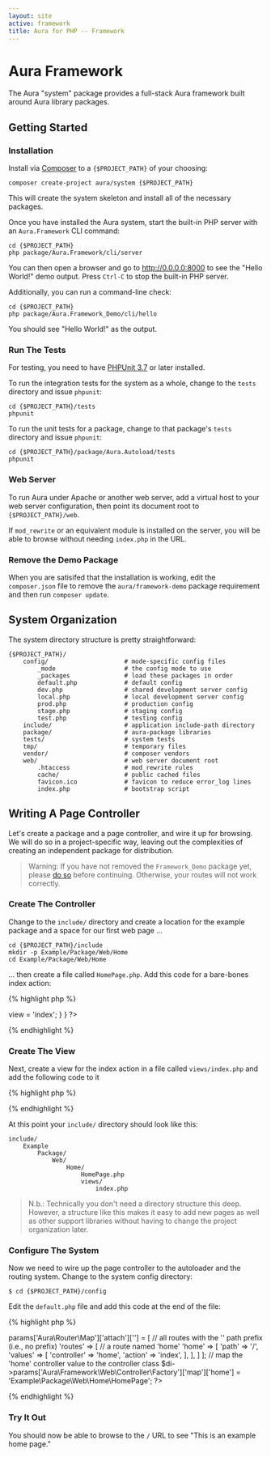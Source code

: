 ```yaml
---
layout: site
active: framework
title: Aura for PHP -- Framework
---
```


# Aura Framework

The Aura "system" package provides a full-stack Aura framework built around
Aura library packages.

## Getting Started

### Installation

Install via [Composer](http://getcomposer.org) to a `{$PROJECT_PATH}` of
your choosing:

    composer create-project aura/system {$PROJECT_PATH}

This will create the system skeleton and install all of the necessary
packages.

Once you have installed the Aura system, start the built-in PHP server with an
`Aura.Framework` CLI command:

    cd {$PROJECT_PATH}
    php package/Aura.Framework/cli/server

You can then open a browser and go to <http://0.0.0.0:8000> to see the "Hello
World!" demo output. Press `Ctrl-C` to stop the built-in PHP server.

Additionally, you can run a command-line check:

    cd {$PROJECT_PATH}
    php package/Aura.Framework_Demo/cli/hello

You should see "Hello World!" as the output.

### Run The Tests

For testing, you need to have [PHPUnit 3.7][phpunit] or later installed.

  [phpunit]: http://www.phpunit.de/manual/current/en/

To run the integration tests for the system as a whole, change to the `tests`
directory and issue `phpunit`:

    cd {$PROJECT_PATH}/tests
    phpunit

To run the unit tests for a package, change to that package's `tests`
directory and issue `phpunit`:

    cd {$PROJECT_PATH}/package/Aura.Autoload/tests
    phpunit

### Web Server

To run Aura under Apache or another web server, add a virtual host to your web
server configuration, then point its document root to `{$PROJECT_PATH}/web`.

If `mod_rewrite` or an equivalent module is installed on the server, you will
be able to browse without needing `index.php` in the URL.

### Remove the Demo Package

When you are satisifed that the installation is working, edit the
`composer.json` file to remove the `aura/framework-demo` package requirement
and then run `composer update`.


## System Organization

The system directory structure is pretty straightforward:

    {$PROJECT_PATH}/
        config/                     # mode-specific config files
            _mode                   # the config mode to use
            _packages               # load these packages in order
            default.php             # default config
            dev.php                 # shared development server config
            local.php               # local development server config
            prod.php                # production config
            stage.php               # staging config
            test.php                # testing config
        include/                    # application include-path directory
        package/                    # aura-package libraries
        tests/                      # system tests
        tmp/                        # temporary files
        vendor/                     # composer vendors
        web/                        # web server document root
            .htaccess               # mod_rewrite rules
            cache/                  # public cached files
            favicon.ico             # favicon to reduce error_log lines
            index.php               # bootstrap script


## Writing A Page Controller

Let's create a package and a page controller, and wire it up for browsing.
We will do so in a project-specific way, leaving out the complexities of
creating an independent package for distribution.

> Warning: If you have not removed the `Framework_Demo` package yet, please
> [do so](#remove_the_demo_package) before continuing.  Otherwise,
> your routes will not work correctly.

### Create The Controller

Change to the `include/` directory and create a location for the example
package and a space for our first web page ...
    
    cd {$PROJECT_PATH}/include
    mkdir -p Example/Package/Web/Home
    cd Example/Package/Web/Home
    
... then create a file called `HomePage.php`. Add this code for a bare-bones
index action:

{% highlight php %}
<?php
namespace Example\Package\Web\Home;

use Aura\Framework\Web\Controller\AbstractPage;

class HomePage extends AbstractPage
{
    public function actionIndex()
    {
        $this->view = 'index';
    }
}
?>
{% endhighlight %}

### Create The View

Next, create a view for the index action in a file called `views/index.php`
and add the following code to it

{% highlight php %}
<?php echo "This is an example home page."; ?>
{% endhighlight %}

At this point your `include/` directory should look like this:

    include/
        Example
            Package/
                Web/
                    Home/
                        HomePage.php
                        views/
                            index.php

> N.b.: Technically you don't need a directory structure this deep. However,
> a structure like this makes it easy to add new pages as well as other
> support libraries without having to change the project organization later.


### Configure The System

Now we need to wire up the page controller to the autoloader and the routing
system. Change to the system config directory:

    $ cd {$PROJECT_PATH}/config
    
Edit the `default.php` file and add this code at the end of the file:

{% highlight php %}
<?php
// attach the path for a route named 'home' to the controller and action
$di->params['Aura\Router\Map']['attach'][''] = [
    // all routes with the '' path prefix (i.e., no prefix)
    'routes' => [
        // a route named 'home'
        'home' => [
            'path' => '/',
            'values' => [
                'controller' => 'home',
                'action'     => 'index',
            ],
        ],
    ]
];

// map the 'home' controller value to the controller class
$di->params['Aura\Framework\Web\Controller\Factory']['map']['home'] = 'Example\Package\Web\Home\HomePage';
?>
{% endhighlight %}

### Try It Out

You should now be able to browse to the `/` URL to see "This is an example
home page."

